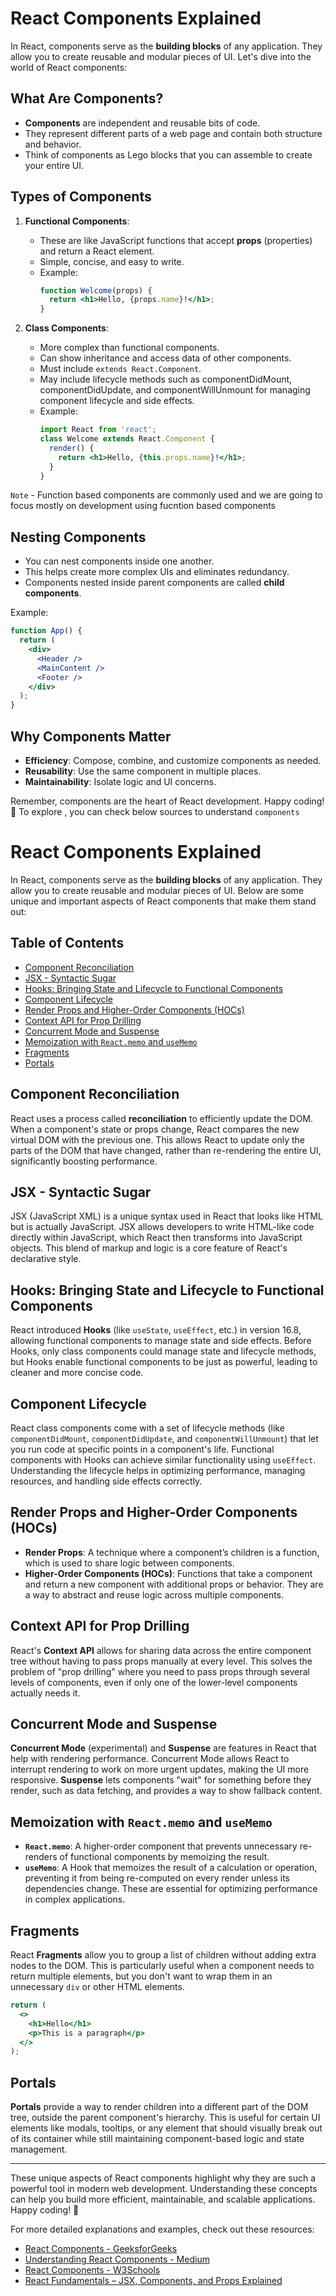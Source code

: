 # React Components Explained

In React, components serve as the **building blocks** of any application. They allow you to create reusable and modular pieces of UI. Let's dive into the world of React components:


## What Are Components?

- **Components** are independent and reusable bits of code.
- They represent different parts of a web page and contain both structure and behavior.
- Think of components as Lego blocks that you can assemble to create your entire UI.

## Types of Components

1. **Functional Components**:
   - These are like JavaScript functions that accept **props** (properties) and return a React element.
   - Simple, concise, and easy to write.
   - Example:
     ```jsx
     function Welcome(props) {
       return <h1>Hello, {props.name}!</h1>;
     }
     ```

2. **Class Components**:
   - More complex than functional components.
   - Can show inheritance and access data of other components.
   - Must include `extends React.Component`.
   - May include lifecycle methods such as componentDidMount, componentDidUpdate, and componentWillUnmount for managing component lifecycle and side effects.
   - Example:
     ```jsx
     import React from 'react';
     class Welcome extends React.Component {
       render() {
         return <h1>Hello, {this.props.name}!</h1>;
       }
     }
     ```

`Note` - Function based components are commonly used and we are going to focus mostly on development using fucntion based components

## Nesting Components

- You can nest components inside one another.
- This helps create more complex UIs and eliminates redundancy.
- Components nested inside parent components are called **child components**.

Example:
```jsx
function App() {
  return (
    <div>
      <Header />
      <MainContent />
      <Footer />
    </div>
  );
}
```

## Why Components Matter

- **Efficiency**: Compose, combine, and customize components as needed.
- **Reusability**: Use the same component in multiple places.
- **Maintainability**: Isolate logic and UI concerns.

Remember, components are the heart of React development. Happy coding! 🚀
To explore , you can check below sources to understand `components`

# React Components Explained

In React, components serve as the **building blocks** of any application. They allow you to create reusable and modular pieces of UI. Below are some unique and important aspects of React components that make them stand out:

## Table of Contents

- [Component Reconciliation](#component-reconciliation)
- [JSX - Syntactic Sugar](#jsx---syntactic-sugar)
- [Hooks: Bringing State and Lifecycle to Functional Components](#hooks-bringing-state-and-lifecycle-to-functional-components)
- [Component Lifecycle](#component-lifecycle)
- [Render Props and Higher-Order Components (HOCs)](#render-props-and-higher-order-components-hocs)
- [Context API for Prop Drilling](#context-api-for-prop-drilling)
- [Concurrent Mode and Suspense](#concurrent-mode-and-suspense)
- [Memoization with `React.memo` and `useMemo`](#memoization-with-reactmemo-and-usememo)
- [Fragments](#fragments)
- [Portals](#portals)
  
## Component Reconciliation

React uses a process called **reconciliation** to efficiently update the DOM. When a component's state or props change, React compares the new virtual DOM with the previous one. This allows React to update only the parts of the DOM that have changed, rather than re-rendering the entire UI, significantly boosting performance.

## JSX - Syntactic Sugar

JSX (JavaScript XML) is a unique syntax used in React that looks like HTML but is actually JavaScript. JSX allows developers to write HTML-like code directly within JavaScript, which React then transforms into JavaScript objects. This blend of markup and logic is a core feature of React's declarative style.

## Hooks: Bringing State and Lifecycle to Functional Components

React introduced **Hooks** (like `useState`, `useEffect`, etc.) in version 16.8, allowing functional components to manage state and side effects. Before Hooks, only class components could manage state and lifecycle methods, but Hooks enable functional components to be just as powerful, leading to cleaner and more concise code.

## Component Lifecycle

React class components come with a set of lifecycle methods (like `componentDidMount`, `componentDidUpdate`, and `componentWillUnmount`) that let you run code at specific points in a component's life. Functional components with Hooks can achieve similar functionality using `useEffect`. Understanding the lifecycle helps in optimizing performance, managing resources, and handling side effects correctly.

## Render Props and Higher-Order Components (HOCs)

- **Render Props**: A technique where a component’s children is a function, which is used to share logic between components.
- **Higher-Order Components (HOCs)**: Functions that take a component and return a new component with additional props or behavior. They are a way to abstract and reuse logic across multiple components.

## Context API for Prop Drilling

React's **Context API** allows for sharing data across the entire component tree without having to pass props manually at every level. This solves the problem of "prop drilling" where you need to pass props through several levels of components, even if only one of the lower-level components actually needs it.

## Concurrent Mode and Suspense

**Concurrent Mode** (experimental) and **Suspense** are features in React that help with rendering performance. Concurrent Mode allows React to interrupt rendering to work on more urgent updates, making the UI more responsive. **Suspense** lets components "wait" for something before they render, such as data fetching, and provides a way to show fallback content.

## Memoization with `React.memo` and `useMemo`

- **`React.memo`**: A higher-order component that prevents unnecessary re-renders of functional components by memoizing the result.
- **`useMemo`**: A Hook that memoizes the result of a calculation or operation, preventing it from being re-computed on every render unless its dependencies change. These are essential for optimizing performance in complex applications.

## Fragments

React **Fragments** allow you to group a list of children without adding extra nodes to the DOM. This is particularly useful when a component needs to return multiple elements, but you don't want to wrap them in an unnecessary `div` or other HTML elements.

```jsx
return (
  <>
    <h1>Hello</h1>
    <p>This is a paragraph</p>
  </>
);
```

## Portals

**Portals** provide a way to render children into a different part of the DOM tree, outside the parent component's hierarchy. This is useful for certain UI elements like modals, tooltips, or any element that should visually break out of its container while still maintaining component-based logic and state management.

---

These unique aspects of React components highlight why they are such a powerful tool in modern web development. Understanding these concepts can help you build more efficient, maintainable, and scalable applications. Happy coding! 🚀

For more detailed explanations and examples, check out these resources:
- [React Components - GeeksforGeeks](https://www.geeksforgeeks.org/reactjs-components/) 
- [Understanding React Components - Medium](https://medium.com/the-andela-way/understanding-react-components-37f841c1f3bb) 
- [React Components - W3Schools](https://www.w3schools.com/react/react_components.asp) 
- [React Fundamentals – JSX, Components, and Props Explained](https://www.freecodecamp.org/news/react-fundamentals/) 
